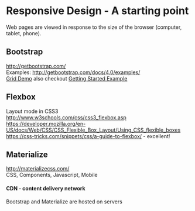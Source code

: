 # Responsive Design - A starting point
Web pages are viewed in response to the size of the browser (computer, tablet, phone).

## Bootstrap
http://getbootstrap.com/  
Examples: http://getbootstrap.com/docs/4.0/examples/  
[Grid Demo](bootstrap-grid.html) also checkout
[Getting Started Example](https://github.com/brendalong/JumpStart-bootstrap)

## Flexbox
Layout mode in CSS3  
http://www.w3schools.com/css/css3_flexbox.asp  
https://developer.mozilla.org/en-US/docs/Web/CSS/CSS_Flexible_Box_Layout/Using_CSS_flexible_boxes
https://css-tricks.com/snippets/css/a-guide-to-flexbox/ - excellent!

## Materialize
http://materializecss.com/  
CSS, Components, Javascript, Mobile

#### __CDN__ - content delivery network
Bootstrap and Materialize are hosted on servers

